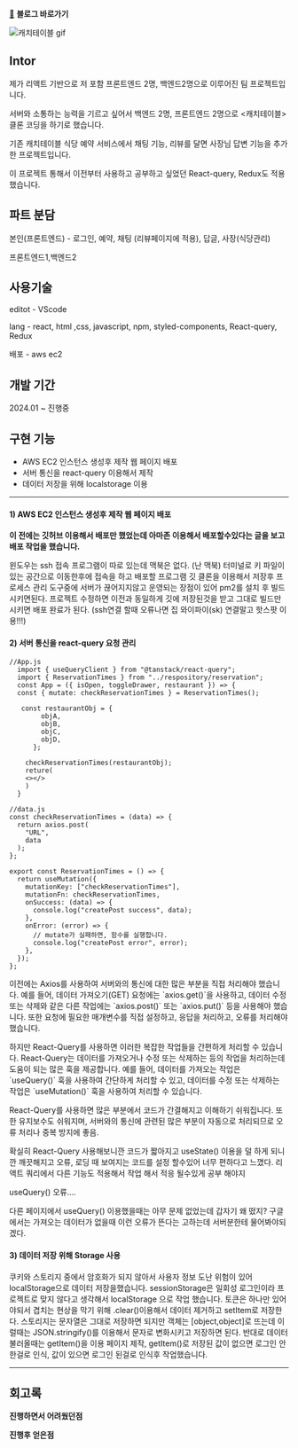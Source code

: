 [🔗](https://saltsoyeon.tistory.com/54)
**블로그 바로가기**

![캐치테이블 gif](https://github.com/josoyean/tving/assets/31685570/5f81cea1-6eff-4a98-b974-1b43ae397877)

## **Intor**

제가 리액트 기반으로 저 포함 프론트엔드 2명, 백엔드2명으로 이루어진 팀 프로젝트입니다.

서버와 소통하는 능력을 기르고 싶어서 백엔드 2명, 프론트엔드 2명으로 <캐치테이블> 클론 코딩을 하기로 했습니다.

기존 캐치테이블 식당 예약 서비스에서 채팅 기능, 리뷰를 달면 사장님 답변 기능을 추가한 프로젝트입니다.

이 프로젝트 통해서 이전부터 사용하고 공부하고 싶었던 React-query, Redux도 적용했습니다.

## **파트 분담**

본인(프론트엔드) - 로그인, 예약, 채팅 (리뷰페이지에 적용), 답글, 사장(식당관리)

프론트엔드1,백엔드2

## **사용기술**

editot - VScode

lang - react, html ,css, javascript, npm, styled-components, React-query, Redux

배포 - aws ec2

## **개발 기간**

2024.01 ~ 진행중

## **구현 기능**

-   AWS EC2 인스턴스 생성후 제작 웹 페이지 배포
-   서버 통신을 react-query 이용해서 제작
-   데이터 저장을 위해 localstorage 이용



---

#### **1) AWS EC2 인스턴스 생성후 제작 웹 페이지 배포**

**이 전에는 깃허브 이용해서 배포만 했었는데 아마존 이용해서 배포할수있다는 글을 보고 배포 작업을 했습니다.**

윈도우는 ssh 접속 프로그램이 따로 있는데 맥북은 없다. (난 맥북) 터미널로 키 파일이 있는 공간으로 이동한후에 접속을 하고 배포할 프로그램 깃 클론을 이용해서 저장후 프로세스 관리 도구중에 서버가 끊어지지않고 운영되는 장점이 있어 pm2를 설치 후 빌드 시키면된다. 프로젝트 수정하면 이전과 동일하게 깃에 저장된것을 받고 그대로 빌드만 시키면 배포 완료가 된다. (ssh연결 할때 오류나면 집 와이파이(sk) 연결말고 핫스팟 이용!!!)

#### **2) 서버 통신을 react-query 요청 관리**

```
//App.js
  import { useQueryClient } from "@tanstack/react-query";
  import { ReservationTimes } from "../respository/reservation";
  const App = ({ isOpen, toggleDrawer, restaurant }) => {
  const { mutate: checkReservationTimes } = ReservationTimes();

   const restaurantObj = {
        objA,
        objB,
        objC,
        objD,
      };

    checkReservationTimes(restaurantObj);
    reture(
    <></>
    )
  }

//data.js
const checkReservationTimes = (data) => {
  return axios.post(
    "URL",
    data
  );
};

export const ReservationTimes = () => {
  return useMutation({
    mutationKey: ["checkReservationTimes"],
    mutationFn: checkReservationTimes,
    onSuccess: (data) => {
      console.log("createPost success", data);
    },
    onError: (error) => {
      // mutate가 실패하면, 함수를 실행합니다.
      console.log("createPost error", error);
    },
  });
};
```

이전에는 Axios를 사용하여 서버와의 통신에 대한 많은 부분을 직접 처리해야 했습니다. 예를 들어, 데이터 가져오기(GET) 요청에는 \`axios.get()\`을 사용하고, 데이터 수정 또는 삭제와 같은 다른 작업에는 \`axios.post()\` 또는 \`axios.put()\` 등을 사용해야 했습니다. 또한 요청에 필요한 매개변수를 직접 설정하고, 응답을 처리하고, 오류를 처리해야 했습니다.

하지만 React-Query를 사용하면 이러한 복잡한 작업들을 간편하게 처리할 수 있습니다. React-Query는 데이터를 가져오거나 수정 또는 삭제하는 등의 작업을 처리하는데 도움이 되는 많은 훅을 제공합니다. 예를 들어, 데이터를 가져오는 작업은 \`useQuery()\` 훅을 사용하여 간단하게 처리할 수 있고, 데이터를 수정 또는 삭제하는 작업은 \`useMutation()\` 훅을 사용하여 처리할 수 있습니다.

React-Query를 사용하면 많은 부분에서 코드가 간결해지고 이해하기 쉬워집니다. 또한 유지보수도 쉬워지며, 서버와의 통신에 관련된 많은 부분이 자동으로 처리되므로 오류 처리나 중복 방지에 좋음. 

확실히 React-Query 사용해보니깐 코드가 짧아지고 useState() 이용을 덜 하게 되니깐 깨끗해지고 오류, 로딩 때 보여지는 코드를 설정 할수있어 너무 편하다고 느꼈다. 리액트 쿼리에서 다른 기능도 적용해서 작업 해서 적응 될수있게 공부 해야지

useQuery() 오류....

다른 페이지에서 useQuery() 이용했을때는 아무 문제 없었는데 갑자기 왜 떴지? 구글에서는 가져오는 데이터가 없을때 이런 오류가 뜬다는 고하는데 서버분한테 물어봐야되겠다.

#### **3) 데이터 저장 위해 Storage 사용**

쿠키와 스토리지 중에서 암호화가 되지 않아서 사용자 정보 도난 위험이 있어 localStorage으로 데이터 저장을했습니다. sessionStorage은 일회성 로그인이라 프로젝트로 맞지 않다고 생각해서 localStorage 으로 작업 했습니다. 토큰은 하나만 있어야되서 겹치는 현상을 막기 위해 .clear()이용해서 데이터 제거하고 setItem로 저장한다. 스토리지는 문자열은 그대로 저장하면 되지만 객체는 \[object,object\]로 뜨는데 이럴때는 JSON.stringify()를 이용해서 문자로 변화시키고 저장하면 된다. 반대로 데이터 불러올때는 getItem()을 이용 페이지 제작, getItem()로 저장된 값이 없으면 로그인 안 한걸로 인식, 값이 있으면 로그인 된걸로 인식후 작업했습니다.

---

## **회고록**

**진행하면서 어려웠던점**

**진행후 얻은점**
